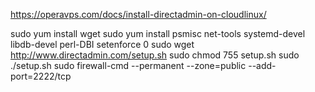 https://operavps.com/docs/install-directadmin-on-cloudlinux/

sudo yum install wget
sudo yum install psmisc net-tools systemd-devel libdb-devel perl-DBI
setenforce 0
sudo wget http://www.directadmin.com/setup.sh
sudo chmod 755 setup.sh
sudo ./setup.sh
sudo firewall-cmd --permanent --zone=public --add-port=2222/tcp